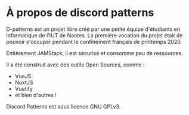 # À propos de discord patterns

D-patterns est un projet libre créé par une petite équipe d'étudiants en informatique de l'IUT de Nantes.
La première vocation du projet était de pouvoir s'occuper pendant le confinement français de printemps 2020.

Entièrement JAMStack, il est sécurisé et consomme peu de ressources.

Il a été construit avec des outils Open Sources, comme :

- VueJS
- NuxtJS
- Vuetify
- et bien d'autres !

Discord Patterns est sous licence GNU GPLv3.
